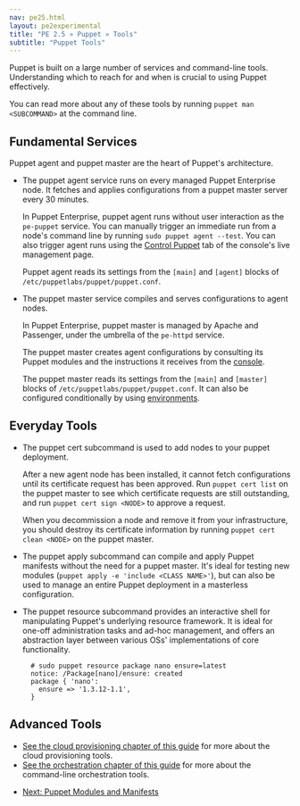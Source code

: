 ```yaml
---
nav: pe25.html
layout: pe2experimental
title: "PE 2.5 » Puppet » Tools"
subtitle: "Puppet Tools"
---
```


Puppet is built on a large number of services and command-line tools. Understanding which to reach for and when is crucial to using Puppet effectively.

You can read more about any of these tools by running `puppet man <SUBCOMMAND>` at the command line. 

Fundamental Services
-----

Puppet agent and puppet master are the heart of Puppet's architecture.

* The puppet agent service runs on every managed Puppet Enterprise node. It fetches and applies configurations from a puppet master server every 30 minutes. 

    In Puppet Enterprise, puppet agent runs without user interaction as the `pe-puppet` service. You can manually trigger an immediate run from a node's command line by running `sudo puppet agent --test`. You can also trigger agent runs using the [Control Puppet](./console_live_puppet.html) tab of the console's live management page.
    
    Puppet agent reads its settings from the `[main]` and `[agent]` blocks of `/etc/puppetlabs/puppet/puppet.conf`.
* The puppet master service compiles and serves configurations to agent nodes.
    
    In Puppet Enterprise, puppet master is managed by Apache and Passenger, under the umbrella of the `pe-httpd` service. 
    
    The puppet master creates agent configurations by consulting its Puppet modules and the instructions it receives from the [console](./console_accessing.html). 

    The puppet master reads its settings from the `[main]` and `[master]` blocks of `/etc/puppetlabs/puppet/puppet.conf`. It can also be configured conditionally by using [environments](/guides/environment.html).

Everyday Tools
-----

* The puppet cert subcommand is used to add nodes to your puppet deployment. 
    
    After a new agent node has been installed, it cannot fetch configurations until its certificate request has been approved. Run `puppet cert list` on the puppet master to see which certificate requests are still outstanding, and run `puppet cert sign <NODE>` to approve a request. 
    
    When you decommission a node and remove it from your infrastructure, you should destroy its certificate information by running `puppet cert clean <NODE>` on the puppet master. 
* The puppet apply subcommand can compile and apply Puppet manifests without the need for a puppet master. It's ideal for testing new modules (`puppet apply -e 'include <CLASS NAME>'`), but can also be used to manage an entire Puppet deployment in a masterless configuration. 
* The puppet resource subcommand provides an interactive shell for manipulating Puppet's underlying resource framework. It is ideal for one-off administration tasks and ad-hoc management, and offers an abstraction layer between various OSs' implementations of core functionality. 
    
        # sudo puppet resource package nano ensure=latest
        notice: /Package[nano]/ensure: created
        package { 'nano':
          ensure => '1.3.12-1.1',
        }

Advanced Tools
-----

* [See the cloud provisioning chapter of this guide](./cloudprovisioner_overview.html) for more about the cloud provisioning tools. 
* [See the orchestration chapter of this guide](./orchestration_overview.html) for more about the command-line orchestration tools. 


- [Next: Puppet Modules and Manifests](./puppet_modules_manifests.html)
